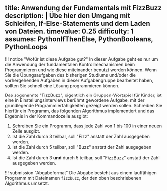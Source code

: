 title: Anwendung der Fundamentals mit FizzBuzz
description: |
  Übe hier den Umgang mit Schleifen, If-Else-Statements und dem Laden von Dateien.
timevalue: 0.25
difficulty: 1
assumes: PythonIfThenElse, PythonBooleans, PythonLoops
---
!!! notice "Wofür ist diese Aufgabe gut?"
    In dieser Aufgabe geht es nur um die Anwendung der fundamentalen Kontrollmechanismen beim
    Programmieren und wie diese miteinander benutzt werden können.
    Wenn Sie die Übungsaufgaben des bisherigen Studiums und/oder die vorhergehenden Aufgaben in
    dieser Aufgabengruppe bearbeitet haben, sollten Sie schnell eine Lösung programmieren können.

Das sogenannte "FizzBuzz", eigentlich ein Gruppen-Wortspiel für Kinder, ist eine in
Einstellungsinterviews berühmt gewordene Aufgabe, mit der grundlegende Programmierfähigkeiten
gezeigt werden sollen. Schreiben Sie hierfür ein Programm, das folgenden Algorithmus implementiert
und das Ergebnis in der Kommandozeile ausgibt:

1. Schreiben Sie ein Programm, dass jede Zahl von 1 bis 100 in einer neuen Zeile ausgibt.
2. Ist die Zahl durch 3 teilbar, soll "Fizz" anstatt der Zahl ausgegeben werden.
3. Ist die Zahl durch 5 teilbar, soll "Buzz" anstatt der Zahl ausgegeben werden.
4. Ist die Zahl durch 3 **und** durch 5 teilbar, soll "FizzBuzz" anstatt der Zahl ausgegeben werden.

<!-- Jetzt wollen wir aber noch einen kleinen Twist hinzufügen. Schreiben Sie noch ein FizzBuzz-Programm, mit folgendem Algorithmus:

1. Schreiben Sie ein Programm, dass den Inhalt der Datei `fizzlist.txt` läd. In jeder Zeile dieser Datei befindet sich eine Zahl, insgesamt sind alle Zahlen von 1 bis 100 vertreten.
2. Iterieren Sie über die Zeilen der Datei und lesen Sie die Zahl aus. 
3. Ist die Zahl durch 3 teilbar, soll "Fizz" anstatt der Zahl ausgegeben werden.
4. Ist die Zahl durch 5 teilbar, soll "Buzz" anstatt der Zahl ausgegeben werden.
5. Ist die Zahl durch 3 **und** durch 5 teilbar, soll "FizzBuzz" anstatt der Zahl ausgegeben werden. -->

!!! submission "Abgabeformat"
    Die Abgabe besteht aus einem lauffähigen Programm mit Dateinamen `fizzbuzz`, der den oben
    beschriebenen Algorithmus umsetzt.